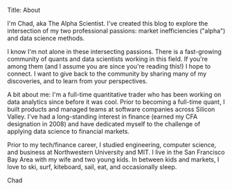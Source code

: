 Title: About

I'm Chad, aka The Alpha Scientist.  I've created this blog to explore the intersection of my two professional passions: market inefficiencies ("alpha") and data science methods.

I know I'm not alone in these intersecting passions.  There is a fast-growing community of quants and data scientists working in this field.  If you're among them (and I assume you are since you're reading this!) I hope to connect.  I want to give back to the community by sharing many of my discoveries, and to learn from your perspectives.

A bit about me:  I'm a full-time quantitative trader who has been working on data analytics since before it was cool.  Prior to becoming a full-time quant, I built products and managed teams at software companies across Silicon Valley.  I've had a long-standing interest in finance (earned my CFA designation in 2008) and have dedicated myself to the challenge of applying data science to financial markets.

Prior to my tech/finance career, I studied engineering, computer science, and business at Northwestern University and MIT.  I live in the San Francisco Bay Area with my wife and two young kids.  In between kids and markets, I love to ski, surf, kiteboard, sail, eat, and occasionally sleep.

Chad





